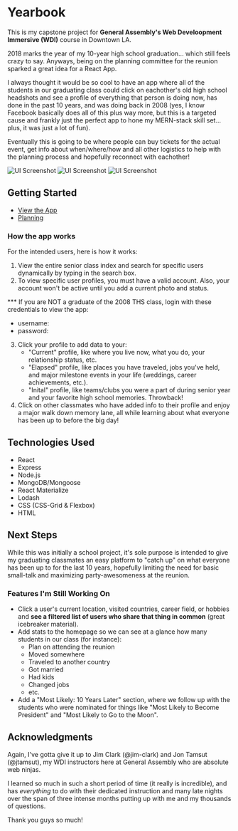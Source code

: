 # Yearbook

This is my capstone project for <strong>General Assembly's Web Develoopment Immersive (WDI)</strong> course in Downtown LA.

2018 marks the year of my 10-year high school graduation... which still feels crazy to say. Anyways, being on the planning committee for the reunion sparked a great idea for a React App. 

I always thought it would be so cool to have an app where all of the students in our graduating class could click on eachother's old high school headshots and see a profile of everything that person is doing now, has done in the past 10 years, and was doing back in 2008 (yes, I know Facebook basically does all of this plus way more, but this is a targeted cause and frankly just the perfect app to hone my MERN-stack skill set... plus, it was just a lot of fun).

Eventually this is going to be where people can buy tickets for the actual event, get info about when/where/how and all other logistics to help with the planning process and hopefully reconnect with eachother!
 
![UI Screenshot](https://i.imgur.com/thzt97y.png)
![UI Screenshot](https://i.imgur.com/1a7wFKj.png)
![UI Screenshot](https://i.imgur.com/IllGr0M.png)

## Getting Started
* [View the App](https://immense-garden-11814.herokuapp.com/)
* [Planning](https://trello.com/b/VyOfshlw/project-4-wdi-capstone)

### How the app works

For the intended users, here is how it works:

1. View the entire senior class index and search for specific users dynamically by typing in the search box.
2. To view specific user profiles, you must have a valid account. Also, your account won't be active until you add a current photo and status.

*** If you are NOT a graduate of the 2008 THS class, login with these credentials to view the app:

* username: 
* password:

3. Click your profile to add data to your: 
    * "Current" profile, like where you live now, what you do, your relationship status, etc.
    * "Elapsed" profile, like places you have traveled, jobs you've held, and major milestone events in your life (weddings, career achievements, etc.).
    * "Inital" profile, like teams/clubs you were a part of during senior year and your favorite high school memories. Throwback!
5. Click on other classmates who have added info to their profile and enjoy a major walk down memory lane, all while learning about what everyone has been up to before the big day!

## Technologies Used

* React
* Express
* Node.js
* MongoDB/Mongoose
* React Materialize
* Lodash
* CSS (CSS-Grid & Flexbox)
* HTML

## Next Steps

While this was initially a school project, it's sole purpose is intended to give my graduating classmates an easy platform to "catch up" on what everyone has been up to for the last 10 years, hopefully limiting the need for basic small-talk and maximizing party-awesomeness at the reunion.

### Features I'm Still Working On

* Click a user's current location, visited countries, career field, or hobbies and <strong>see a filtered list of users who share that thing in common</strong> (great icebreaker material).
* Add stats to the homepage so we can see at a glance how many students in our class (for instance):
    * Plan on attending the reunion
    * Moved somewhere
    * Traveled to another country
    * Got married
    * Had kids
    * Changed jobs
    * etc.
* Add a "Most Likely: 10 Years Later" section, where we follow up with the students who were nominated for things like "Most Likely to Become President" and "Most Likely to Go to the Moon".

## Acknowledgments
Again, I've gotta give it up to Jim Clark (@jim-clark) and Jon Tamsut (@jtamsut), my WDI instructors here at General Assembly who are absolute web ninjas. 

I learned so much in such a short period of time (it really is incredible), and has <em>everything</em> to do with their dedicated instruction and many late nights over the span of three intense months putting up with me and my thousands of questions.

Thank you guys so much!
